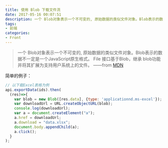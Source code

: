 ```yaml
---
title: 使用 Blob 下载文件流
date: 2017-05-16 00:07:51
description: 一个 Blob对象表示一个不可变的, 原始数据的类似文件对象。Blob表示的数据不一定是一个JavaScript原生格式。 File 接口基于Blob，继承 blob功能并将其扩展为支持用户系统上的文件。
tags:
- 前端
categories:
- Front
---
```

> 一个 Blob对象表示一个不可变的, 原始数据的类似文件对象。Blob表示的数据不一定是一个JavaScript原生格式。 File 接口基于Blob，继承 blob功能并将其扩展为支持用户系统上的文件。 ——from [MDN](https://developer.mozilla.org/zh-CN/docs/Web/API/Blob)

简单的例子：
```js
// 以下载Excel表格为例
api.exportData(ids).then(
  (res)=>{
    var blob = new Blob([res.data], {type: 'applicationnd.ms-excel'});
    var downloadUrl = URL.createObjectURL(blob);
    console.log(downloadUrl);
    var a = document.createElement("a");
    a.href = downloadUrl;
    a.download = "data.xlsx";
    document.body.appendChild(a);
    a.click();
  }
);
```
